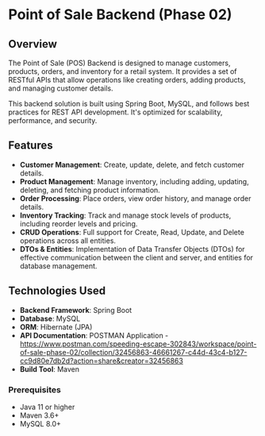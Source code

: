 # Point of Sale Backend (Phase 02)

## Overview
The Point of Sale (POS) Backend is designed to manage customers, products, orders, and inventory for a retail system. It provides a set of RESTful APIs that allow operations like creating orders, adding products, and managing customer details.

This backend solution is built using Spring Boot, MySQL, and follows best practices for REST API development. It's optimized for scalability, performance, and security.

## Features
- **Customer Management**: Create, update, delete, and fetch customer details.
- **Product Management**: Manage inventory, including adding, updating, deleting, and fetching product information.
- **Order Processing**: Place orders, view order history, and manage order details.
- **Inventory Tracking**: Track and manage stock levels of products, including reorder levels and pricing.
- **CRUD Operations**: Full support for Create, Read, Update, and Delete operations across all entities.
- **DTOs & Entities**: Implementation of Data Transfer Objects (DTOs) for effective communication between the client and server, and entities for database management.

## Technologies Used
- **Backend Framework**: Spring Boot
- **Database**: MySQL
- **ORM**: Hibernate (JPA)
- **API Documentation**: POSTMAN Application - https://www.postman.com/speeding-escape-302843/workspace/point-of-sale-phase-02/collection/32456863-46661267-c44d-43c4-b127-cc9d80e7db2d?action=share&creator=32456863
- **Build Tool**: Maven

### Prerequisites
- Java 11 or higher
- Maven 3.6+
- MySQL 8.0+

